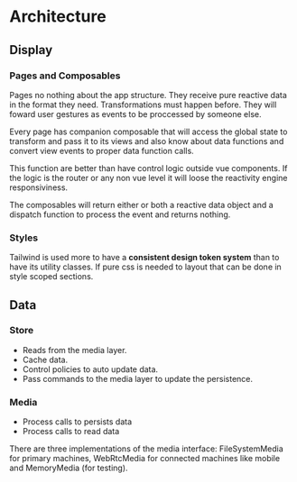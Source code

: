 # Architecture

## Display

### Pages and Composables

Pages no nothing about the app structure. They receive pure reactive data in the format they need. Transformations must happen before. They will foward user gestures as events to be proccessed by someone else.

Every page has companion composable that will access the global state to transform and pass it to its views and also know about data functions and convert view events to proper data function calls.

This function are better than have control logic outside vue components. If the logic is the router or any non vue level it will loose the reactivity engine responsiviness.

The composables will return either or both a reactive data object and a dispatch function to process the event and returns nothing.

### Styles

Tailwind is used more to have a **consistent design token system** than to have its utility classes. If pure css is needed to layout that can be done in style scoped sections.

## Data

### Store

- Reads from the media layer.
- Cache data. 
- Control policies to auto update data.
- Pass commands to the media layer to update the persistence.

### Media

- Process calls to persists data
- Process calls to read data

There are three implementations of the media interface: FileSystemMedia for primary machines, WebRtcMedia for connected machines like mobile and MemoryMedia (for testing).
